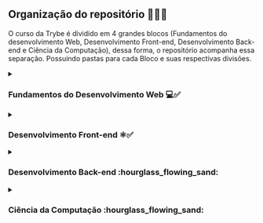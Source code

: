 ## Organização do repositório 👩🏻‍💻
O curso da Trybe é dividido em 4 grandes blocos (Fundamentos do desenvolvimento Web, Desenvolvimento Front-end, Desenvolvimento Back-end e Ciência da Computação), dessa forma, o repositório acompanha essa separação. Possuindo pastas para cada Bloco e suas respectivas divisões.

<details>

<summary><h3>Fundamentos do Desenvolvimento Web 💻✅</h3></summary>

<aside style='display: inline-block'><img src='https://i.imgur.com/K1473L0.png' align='right' width='200px'></aside>

##### Bloco 1: Unix, Bash e Shell Script
- [X] 1.3 - Fundamentos do Desenvolvimento Web
- [X] 1.3 - Introdução - Unix & Shell
- [X] 1.3 - Unix & Bash - Parte 1
- [X] 1.4 - Unix & Bash - Parte 2

##### Bloco 2: Git, GitHub e Internet
- [X] 2.1 - Git & GitHub  - O que é e para que serve
- [X] 2.2 - Git & GitHub - Entendendo os comandos
- [X] 2.3 - Internet - Entendendo como ela funciona

##### Bloco 3: Introdução à HTML e CSS
- [X] 3.1 - Introdução - HTML & CSS
- [X] 3.1 - HTML & CSS - Estruturas de página
- [X] 3.2 - HTML & CSS - Primeiros passos em CSS
- [X] 3.3 - HTML & CSS - Seletores e posicionamento
- [X] 3.4 - HTML Semântico
- [X] 3.5 - [Projeto - Lessons Learned](https://github.com/Maysa-B/lessons-learned)

##### Bloco 4: Introdução à JavaScript e Lógica de Programação
- [X] 4.1 - JavaScript - Primeiros passos
- [X] 4.2 - JavaScript - Array e loop For
- [X] 4.3 - JavaScript - Lógica de Programação e Algoritmos
- [X] 4.4 - JavaScript - Objetos e funções
- [X] 4.5 - Projeto - Playground Functions

##### Bloco 5: JavaScript: DOM, Eventos e Web Storage
- [X] 5.1 - JavaScript - DOM e seletores
- [X] 5.2 - JavaScript - Trabalhando com elementos
- [X] 5.3 - JavaScript - Eventos
- [X] 5.4 - JavaScript - Web Storage
- [X] 5.5 - Fundamentos - JavaScript - Projetos
- [X] 5.5 - [Projeto - Arte com Pixels](https://github.com/Maysa-B/pixels-art)
- [X] 5.6 - [Projeto - Lista de tarefas](https://github.com/Maysa-B/to-do-list)
- [X] 5.7 - (Bônus) Projeto - Meme Generator
- [X] 5.7 - [(Bônus) Projeto - Adivinhe a Cor](https://github.com/Maysa-B/color-guess)
- [X] 5.7 - (Bônus) Projeto - Carta Misteriosa

##### Bloco 6: HTML e CSS: Forms, Flexbox e Responsivo
- [X] 6.1 - HTML & CSS - Forms
- [X] 6.2 - Bibliotecas JavaScript e Frameworks CSS
- [X] 6.3 - Introdução - CSS Flexbox
- [X] 6.3 - CSS Flexbox - Parte 1
- [X] 6.3 - Introdução - CSS Flexbox
- [X] 6.3 - CSS Flexbox - Parte 1
- [X] 6.4 - CSS Flexbox - Parte 2
- [X] 6.5 - CSS Responsivo - Mobile First
- [X] 6.6 - [Projeto - TrybeWarts](https://github.com/Maysa-B/trybewarts)

##### Bloco 7: Introdução à JavaScript ES6 e Testes Unitários
- [X] 7.1 - JavaScript ES6 - let, const, arrow functions e template literals
- [X] 7.2 - JavaScript ES6 - Objects
- [X] 7.3 - Testes unitários em JavaScript
- [X] 7.4 - [Projeto - JavaScript Testes Unitários](https://github.com/Maysa-B/unit-tests)

##### Bloco 8: Higher Order Functions do JavaScript ES6
- [X] 8.1 - JavaScript ES6 - Higher Order Functions - forEach, find, some, every, sort
- [X] 8.2 - JavaScript ES6 - Higher Order Functions - map e filter
- [X] 8.3 - JavaScript ES6 - Higher Order Functions - reduce
- [X] 8.4 - JavaScript ES6 - spread operator, parâmetro rest, destructuring e mais
- [X] 8.5 - [Projeto - Zoo functions](https://github.com/Maysa-B/zoo-functions)

##### Bloco 9: JavaScript e Testes Assíncronos
- [X] 9.1 - JavaScript Assíncrono e Callbacks
- [X] 9.2 - JavaScript Assíncrono - Fetch API e async/await
- [X] 9.3 - Jest - Testes Assíncronos
- [X] 9.4 - [Projeto - Carrinho de Compras](https://github.com/Maysa-B/shopping-cart)
</details>

<details>
<summary><h3>Desenvolvimento Front-end ⚛️✅</h3></summary>

<aside style='display: inline-block'><img src='https://i.imgur.com/K1473L0.png' align='right' width='200px'></aside>

##### Bloco 10: Introdução à React
- [X] 10.1 - Introdução - Front-end
- [X] 10.1 - Introdução - React
- [X] 10.1 - 'Hello, world!' no React!
- [X] 10.2 - Componentes React
- [X] 10.3 - [Projeto - Solar System](https://github.com/Maysa-B/solar-system)

##### Bloco 11: Componentes com Estado, Eventos e Formulários com React
- [X] 11.1 - Componentes com estado e eventos
- [X] 11.2 - Formulários no React
- [X] 11.3 - Projeto - Tryunfo

##### Bloco 12: Ciclo de Vida de Componentes e React Router
- [X] 12.1 - Ciclo de vida de componentes
- [X] 12.2 - React Router
- [X] 12.3 - [Projeto - Trybetunes](https://github.com/Maysa-B/trybetunes)

##### Bloco 13: Metodologias Ágeis
- [X] 13.1 - Metodologias Ágeis
- [X] 13.2 - Projeto - Frontend Online Store

##### Bloco 14: Testes automatizados com React Testing Library
- [X] 14.1 - RTL - Primeiros passos
- [X] 14.2 - RTL - Mocks e Inputs
- [X] 14.3 - RTL - Testando React Router
- [X] 14.4 - Projeto - Testes em React

##### Bloco 15: Gerenciamento de estado com Redux
- [X] 15.1 - Introdução ao Redux - O estado global da aplicação
- [X] 15.2 - Usando o Redux no React
- [X] 15.3 - Usando o Redux no React - Prática
- [X] 15.4 - Usando o Redux no React - Actions Assíncronas
- [X] 15.5 - Testes síncronos com React-Redux
- [X] 15.6 - [Projeto - TrybeWallet](https://github.com/Maysa-B/trybewallet)

##### Bloco 16: Projeto Jogo de Trivia
- [X] 16.1 - [Projeto - Jogo de Trivia](https://github.com/Maysa-B/trivia-react-redux)

##### Bloco 17: Context API e React Hooks
- [X] 17.1 - Context API do React
- [X] 17.2 - React Hooks - useState e useContext
- [X] 17.3 - React Hooks - useEffect e Hooks customizados
- [X] 17.4 - [Projeto - StarWars Datatable com Context API e Hooks](https://github.com/Maysa-B/starwars-planets-search)

##### Bloco 18: Projeto App de Receitas
- [X] 18.1 - [Projeto - App de Receitas](https://github.com/Maysa-B/recipes-app)
</details>

<details>
<summary><h3>Desenvolvimento Back-end :hourglass_flowing_sand:</h3></summary>

#### Bloco 19: Docker: Utilizando Containers
- [X] 19.1 - Introdução - Back-end
- [X] 19.1 - Utilizando Containers - Docker
- [X] 19.2 - Manipulando Imagens no Docker
- [X] 19.3 - Orquestrando Containers com Docker Compose
- [X] 19.4 - Projeto - Docker To do - List

##### Bloco 20: Introdução à SQL
- [x] 20.1 - Introdução - Bancos de dados relacionais
- [x] 20.1 - Banco de dados SQL
- [x] 20.2 - Encontrando dados em um banco de dados
- [x] 20.3 - Filtrando dados de forma específica
- [X] 20.4 - Manipulando tabelas
- [X] 20.5 - Projeto - All For One

##### Bloco 21: Funções SQL, Joins e Subqueries
- [X] 21.1 - Funções mais usadas no SQL
- [X] 21.2 - Descomplicando JOINs
- [X] 21.3 - Transformando ideias em um modelo de banco de dados
- [X] 21.4 - Projeto - One for All

##### Bloco 22:Introdução ao desenvolvimento Web com Node.js
- [X] 22.1 - Intro - Node.js
- [X] 22.1 - Node.js - Runtime assíncrono
- [X] 22.2 - Node.js - API REST com Express
- [X] 22.3 - Node.js - Testes de Integração
- [X] 22.4 - Express - Middlewares
- [X] 22.5 - Node.js - Express e Mysql
- [X] 22.6 - Projeto - Talker Manager

##### Bloco 23: Node.js: Camada de Serviço e Arquitetura Rest e Restful
- [X] 23.1 - Introdução - Arquitetura de Software
- [X] 23.1 - Arquitetura de Software - Camada de Model
- [X] 23.2 - Arquitetura de Software - Camada de Controller e Service
- [X] 23.3 - Arquitetura de Software - Rest e Restfull
- [X] 23.4 - Arquitetura de Software - Testando as Camadas
- [X] 23.5 - [Projeto - Store Manager](https://github.com/Maysa-B/store-manager)

##### Bloco 24: Node.js ORM e Autenticação
- [X] 24.1 - ORM - Interface da aplicação com o banco de dados
- [X] 24.2 - ORM - Associations 1:1 e 1:N
- [X] 24.3 - ORM - Associations N:N e Transactions
- [X] 24.4 - JWT - (JSON Web Token)
- [X] 24.5 - [Projeto - API de Blogs](https://github.com/Maysa-B/blogs-api).

##### Bloco 25: Deployment
- [X] 25.1 - Introdução - Deploy
- [X] 25.1 - Infraestrutura - Deploy com Heroku
- [X] 25.2 - Deploy Docker & Heroku
- [X] 25.3 - Projeto - Stranger Things

#### Bloco 26: TypeScript
- [X] 26.1 - Introdução ao TypeScript
- [X] 26.2 - Tipagem Estática e Generics
- [X] 26.3 - Express com TypeScript
- [X] 26.4 - [Projeto - Trybe Smith](https://github.com/Maysa-B/trybesmith)

#### Bloco 27: Programação Orientada a Objetos (POO) e SOLID
- [X] 27.1 - Introdução à Orientação a Objetos
- [X] 27.2 - Heranças e Interfaces
- [X] 27.3 - Polimorfismo
- [X] 27.4 - SOLID - Introdução e Princípios S, O e D
- [X] 27.5 - SOLID - Princípios L e I
- [X] 27.6 - Projeto - Trybers and Dragons

#### Bloco 28: TFC - Trybe Futebol Clube
- [X] 28.1 - Projeto - TFC - Trybe Futebol Clube

##### Bloco 29: Introdução ao MongoDB
- [X] 29.1 - Introdução - NoSQL
- [X] 29.1 - MongoDB - Introdução
- [X] 29.2 - Filter Operators
- [X] 29.3 - Operadores de consulta
- [X] 29.4 - Updates Simples
- [X] 29.5 - Updates Complexos - Arrays
- [X] 29.6 - Projeto - Commerce

#### Bloco 30: MongoDb com Node.js e POO
- [X] 30.1 - Mongoose e arquitetura MSC (camada Model)
- [X] 30.2 - Mongoose e arquitetura MSC (camada Service e Controller)
- [X] 30.3 - Projeto - Car Shop

#### Bloco 31: Projeto - App de Delivery
- [X] 31.1 - Projeto - App de Delivery

</details>

<details>
<summary><h3>Ciência da Computação :hourglass_flowing_sand:</h3></summary>

##### Bloco 32: Introdução à Python e Raspagem de Dados da Web
- [X] 32.1 - Aprendendo Python
- [X] 32.2 - Entrada e Saída de dados
- [X] 32.3 - Testes
- [X] 32.4 - Projeto - Job Insights

##### Bloco 33: Padrões de Projeto
- [X] 33.1 - P.O.O em Python
- [X] 33.2 - Iteradtor, Adapter, Strategy
- [X] 33.3 - Decorator, Observer, Factory
- [X] 33.4 - Projeto - Relatório de Estoque

##### Bloco 34: Raspagem de Dados
- [X] 34.1 - Raspagem de Dados
- [X] 34.2 - Outras Ferramentas de Raspagem de Dados
- [X] 34.3 - Dia de Atividades - Crawlers + POO
- [X] 34.4 - Projeto - Tech News

##### Bloco 35: Algoritmos
- [ ] 35.1 - Complexidade de Algoritmos
- [ ] 35.2 - Recursividade e Estratégias para solução de problemas
- [ ] 35.3 - Algoritmos de ordenação e busca
- [ ] 35.4 - Projeto - Algoritmos

##### Bloco 36: Estrutura de Dados I: Arrays, Listas, Fila e Pilhas
- [ ] 36.1 - Arquitetura de Computadores
- [ ] 36.2 - Arrays
- [ ] 36.3 - Nó e Listas Encadeadas
- [ ] 36.4 - Pilhas e FIlas
- [ ] 36.5 - Projeto - TING - Trybe Is Not Google

##### Bloco 37: Estrutura de Dados II: Hashmaps e Sets
- [ ] 37.1 - Hashmap e Dict
- [ ] 37.2 - Set
- [ ] 37.3 - Projeto - Restaurant Orders
</details>
